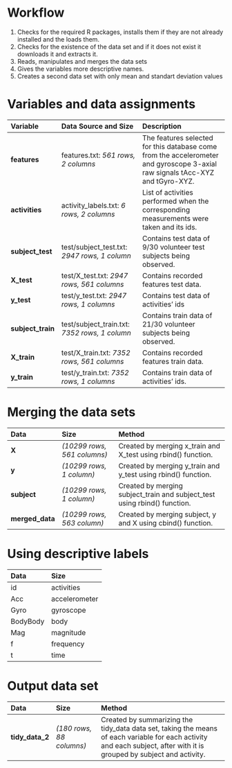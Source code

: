 <h1>Workflow</h1>

1. Checks for the required R packages, installs them if they are not already installed and the loads them.
2. Checks for the existence of the data set and if it does not exist it downloads it and extracts it.
3. Reads, manipulates and merges the data sets
4. Gives the variables more descriptive names.
5. Creates a second data set with only mean and standart deviation values

<h1>Variables and data assignments</h1>

| Variable | Data Source and Size | Description |
| :--- | :--- | :--- |
| **features** | features.txt: _561 rows, 2 columns_ | The features selected for this database come from the accelerometer and gyroscope 3-axial raw signals tAcc-XYZ and tGyro-XYZ. |
|**activities** | activity_labels.txt: _6 rows, 2 columns_ | List of activities performed when the corresponding measurements were taken and its ids. |
| **subject_test** | test/subject_test.txt: _2947 rows, 1 column_ | Contains test data of 9/30 volunteer test subjects being observed. |
| **X_test** | test/X_test.txt: _2947 rows, 561 columns_ | Contains recorded features test data. |
| **y_test** | test/y_test.txt: _2947 rows, 1 columns_ | Contains test data of activities’ ids |
| **subject_train** | test/subject_train.txt: _7352 rows, 1 column_ | Contains train data of 21/30 volunteer subjects being observed. |
| **X_train** | test/X_train.txt: _7352 rows, 561 columns_ | Contains recorded features train data. |
| **y_train** | test/y_train.txt: _7352 rows, 1 columns_ | Contains train data of activities’ ids. |

<h1>Merging the data sets</h1>

| Data | Size | Method |
| :--- | :--- | :--- |
| **X** | _(10299 rows, 561 columns)_ | Created by merging x_train and X_test using rbind() function. |
| **y** | _(10299 rows, 1 column)_ | Created by merging y_train and y_test using rbind() function. |
| **subject** | _(10299 rows, 1 column)_ | Created by merging subject_train and subject_test using rbind() function. |
| **merged_data** | _(10299 rows, 563 column)_ | Created by merging subject, y and X using cbind() function. |

<h1>Using descriptive labels</h1>

| Data | Size | 
| :--- | :--- | 
| id | activities |
| Acc | accelerometer |
| Gyro | gyroscope |
| BodyBody | body |
| Mag | magnitude |
| f | frequency |
| t | time |

<h1>Output data set</h1>

| Data | Size | Method |
| :--- | :--- | :--- |
| **tidy_data_2** | *(180 rows, 88 columns)* | Created by summarizing the tidy_data data set, taking the means of each variable for each activity and each subject, after with it is grouped by subject and activity. |
